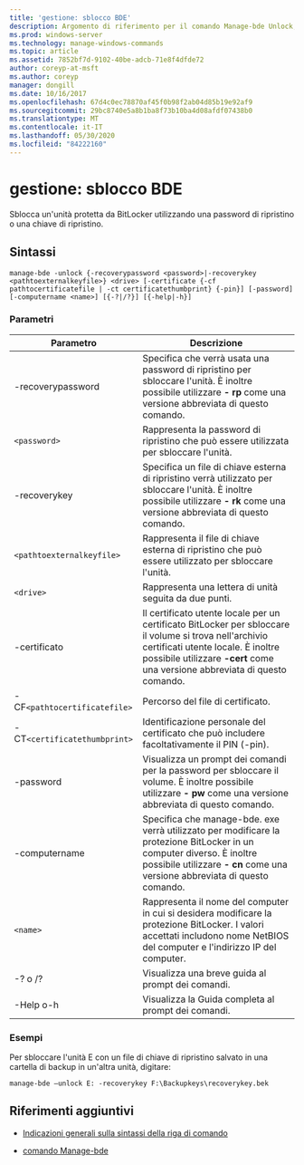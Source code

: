 ```yaml
---
title: 'gestione: sblocco BDE'
description: Argomento di riferimento per il comando Manage-bde Unlock, che sblocca un'unità protetta da BitLocker utilizzando una password di ripristino o una chiave di ripristino.
ms.prod: windows-server
ms.technology: manage-windows-commands
ms.topic: article
ms.assetid: 7852bf7d-9102-40be-adcb-71e8f4dfde72
author: coreyp-at-msft
ms.author: coreyp
manager: dongill
ms.date: 10/16/2017
ms.openlocfilehash: 67d4c0ec78870af45f0b98f2ab04d85b19e92af9
ms.sourcegitcommit: 29bc8740e5a8b1ba8f73b10ba4d08afdf07438b0
ms.translationtype: MT
ms.contentlocale: it-IT
ms.lasthandoff: 05/30/2020
ms.locfileid: "84222160"
---
```

# <a name="manage-bde-unlock"></a>gestione: sblocco BDE

Sblocca un'unità protetta da BitLocker utilizzando una password di ripristino o una chiave di ripristino.

## <a name="syntax"></a>Sintassi

```
manage-bde -unlock {-recoverypassword <password>|-recoverykey <pathtoexternalkeyfile>} <drive> [-certificate {-cf pathtocertificatefile | -ct certificatethumbprint} {-pin}] [-password] [-computername <name>] [{-?|/?}] [{-help|-h}]
```

### <a name="parameters"></a>Parametri

| Parametro | Descrizione |
| --------- | ----------- |
| -recoverypassword | Specifica che verrà usata una password di ripristino per sbloccare l'unità. È inoltre possibile utilizzare **- rp** come una versione abbreviata di questo comando. |
| `<password>` | Rappresenta la password di ripristino che può essere utilizzata per sbloccare l'unità. |
| -recoverykey | Specifica un file di chiave esterna di ripristino verrà utilizzato per sbloccare l'unità. È inoltre possibile utilizzare **- rk** come una versione abbreviata di questo comando. |
| `<pathtoexternalkeyfile>` | Rappresenta il file di chiave esterna di ripristino che può essere utilizzato per sbloccare l'unità. |
| `<drive>` | Rappresenta una lettera di unità seguita da due punti. |
| -certificato | Il certificato utente locale per un certificato BitLocker per sbloccare il volume si trova nell'archivio certificati utente locale. È inoltre possibile utilizzare **-cert** come una versione abbreviata di questo comando. |
| -CF`<pathtocertificatefile>` | Percorso del file di certificato. |
| -CT`<certificatethumbprint>` | Identificazione personale del certificato che può includere facoltativamente il PIN (-pin). |
| -password | Visualizza un prompt dei comandi per la password per sbloccare il volume. È inoltre possibile utilizzare **- pw** come una versione abbreviata di questo comando. |
| -computername | Specifica che manage-bde. exe verrà utilizzato per modificare la protezione BitLocker in un computer diverso. È inoltre possibile utilizzare **- cn** come una versione abbreviata di questo comando. |
| `<name>` | Rappresenta il nome del computer in cui si desidera modificare la protezione BitLocker. I valori accettati includono nome NetBIOS del computer e l'indirizzo IP del computer. |
| -? o /? | Visualizza una breve guida al prompt dei comandi. |
| -Help o-h | Visualizza la Guida completa al prompt dei comandi. |

### <a name="examples"></a>Esempi

Per sbloccare l'unità E con un file di chiave di ripristino salvato in una cartella di backup in un'altra unità, digitare:

```
manage-bde –unlock E: -recoverykey F:\Backupkeys\recoverykey.bek
```

## <a name="additional-references"></a>Riferimenti aggiuntivi

- [Indicazioni generali sulla sintassi della riga di comando](command-line-syntax-key.md)

- [comando Manage-bde](manage-bde.md)
